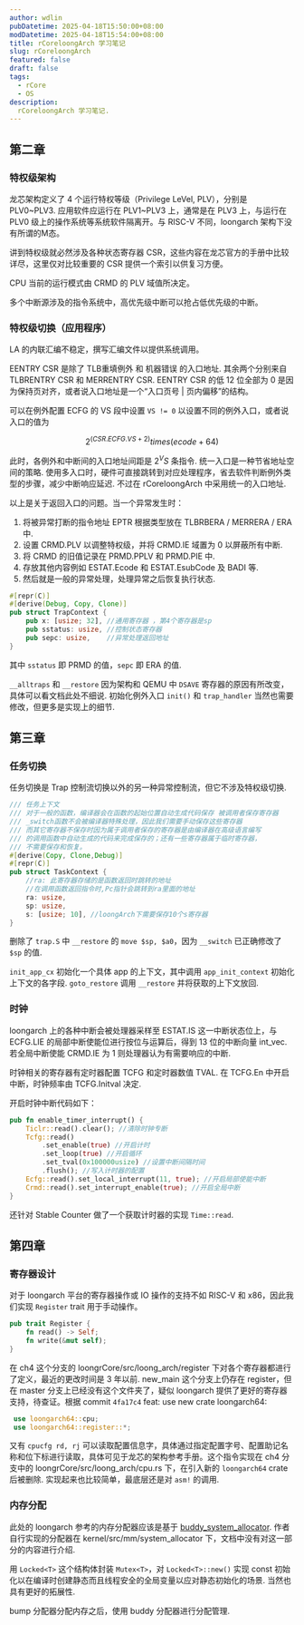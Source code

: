 ```yaml
---
author: wdlin
pubDatetime: 2025-04-18T15:50:00+08:00
modDatetime: 2025-04-18T15:54:00+08:00
title: rCoreloongArch 学习笔记
slug: rCoreloongArch
featured: false
draft: false
tags:
  - rCore
  - OS
description:
  rCoreloongArch 学习笔记.
---
```


## 第二章

### 特权级架构

龙芯架构定义了 4 个运行特权等级（Privilege LeVel, PLV），分别是 PLV0\~PLV3. 应用软件应运行在 PLV1\~PLV3 上，通常是在 PLV3 上，与运行在 PLV0 级上的操作系统等系统软件隔离开。与 RISC-V 不同，loongarch 架构下没有所谓的M态。

讲到特权级就必然涉及各种状态寄存器 CSR，这些内容在龙芯官方的手册中比较详尽，这里仅对比较重要的 CSR 提供一个索引以供复习方便。

CPU 当前的运行模式由 CRMD 的 PLV 域值所决定。

多个中断源涉及的指令系统中，高优先级中断可以抢占低优先级的中断。

### 特权级切换（应用程序）

LA 的内联汇编不稳定，撰写汇编文件以提供系统调用。

EENTRY CSR 是除了 TLB重填例外 和 机器错误 的入口地址. 其余两个分别来自 TLBRENTRY CSR 和 MERRENTRY CSR. EENTRY CSR 的低 12 位全部为 0 是因为保持页对齐，或者说入口地址是一个“入口页号 | 页内偏移”的结构。

可以在例外配置 ECFG 的 VS 段中设置 `VS != 0` 以设置不同的例外入口，或者说入口的值为

$$
2^(CSR.ECFG.VS + 2) times (ecode + 64)
$$

此时，各例外和中断间的入口地址间距是 $2^VS$ 条指令. 统一入口是一种节省地址空间的策略. 使用多入口时，硬件可直接跳转到对应处理程序，省去软件判断例外类型的步骤，减少中断响应延迟. 不过在 rCoreloongArch 中采用统一的入口地址.

以上是关于返回入口的问题。当一个异常发生时：

1. 将被异常打断的指令地址 EPTR 根据类型放在 TLBRBERA / MERRERA / ERA 中.
2. 设置 CRMD.PLV 以调整特权级，并将 CRMD.IE 域置为 0 以屏蔽所有中断.
3. 将 CRMD 的旧值记录在 PRMD.PPLV 和 PRMD.PIE 中.
4. 存放其他内容例如 ESTAT.Ecode 和 ESTAT.EsubCode 及 BADI 等.
5. 然后就是一般的异常处理，处理异常之后恢复执行状态.

```rust
#[repr(C)]
#[derive(Debug, Copy, Clone)]
pub struct TrapContext {
    pub x: [usize; 32], //通用寄存器 ，第4个寄存器是sp
    pub sstatus: usize, //控制状态寄存器
    pub sepc: usize,    //异常处理返回地址
}
```

其中 `sstatus` 即 PRMD 的值，`sepc` 即 ERA 的值. 

`__alltraps` 和 `__restore` 因为架构和 QEMU 中 `DSAVE` 寄存器的原因有所改变，具体可以看文档此处不细说. 初始化例外入口 `init()` 和 `trap_handler` 当然也需要修改，但更多是实现上的细节.

## 第三章

### 任务切换

任务切换是 Trap 控制流切换以外的另一种异常控制流，但它不涉及特权级切换.

```rust
/// 任务上下文
/// 对于一般的函数，编译器会在函数的起始位置自动生成代码保存 被调用者保存寄存器
/// _switch函数不会被编译器特殊处理，因此我们需要手动保存这些寄存器
/// 而其它寄存器不保存时因为属于调用者保存的寄存器是由编译器在高级语言编写
/// 的调用函数中自动生成的代码来完成保存的；还有一些寄存器属于临时寄存器，
/// 不需要保存和恢复。
#[derive(Copy, Clone,Debug)]
#[repr(C)]
pub struct TaskContext {
    //ra: 此寄存器存储的是函数返回时跳转的地址
    //在调用函数返回指令时,Pc指针会跳转到ra里面的地址
    ra: usize,
    sp: usize,
    s: [usize; 10], //loongArch下需要保存10个s寄存器
}
```

删除了 `trap.S` 中 `__restore` 的 `move $sp, $a0`，因为 `__switch` 已正确修改了 `$sp` 的值.

`init_app_cx` 初始化一个具体 app 的上下文，其中调用 `app_init_context` 初始化上下文的各字段. `goto_restore` 调用 `__restore` 并将获取的上下文放回. 

### 时钟

loongarch 上的各种中断会被处理器采样至 ESTAT.IS 这一中断状态位上，与 ECFG.LIE 的局部中断使能位进行按位与运算后，得到 13 位的中断向量 int_vec. 若全局中断使能 CRMD.IE 为 1 则处理器认为有需要响应的中断.

时钟相关的寄存器有定时器配置 TCFG 和定时器数值 TVAL. 在 TCFG.En 中开启中断，时钟频率由 TCFG.Initval 决定.

开启时钟中断代码如下：

```rust
pub fn enable_timer_interrupt() {
    Ticlr::read().clear(); //清除时钟专断
    Tcfg::read()
        .set_enable(true) //开启计时
        .set_loop(true) //开启循环
        .set_tval(0x100000usize) //设置中断间隔时间
        .flush(); //写入计时器的配置
    Ecfg::read().set_local_interrupt(11, true); //开启局部使能中断
    Crmd::read().set_interrupt_enable(true); //开启全局中断
}
```

还针对 Stable Counter 做了一个获取计时器的实现 `Time::read`.

## 第四章

### 寄存器设计

对于 loongarch 平台的寄存器操作或 IO 操作的支持不如 RISC-V 和 x86，因此我们实现 `Register` trait 用于手动操作。

```rust
pub trait Register {
    fn read() -> Self;
    fn write(&mut self);
}
```

在 ch4 这个分支的 loongrCore/src/loong_arch/register 下对各个寄存器都进行了定义，最近的更改时间是 3 年以前. new_main 这个分支上仍存在 register，但在 master 分支上已经没有这个文件夹了，疑似 loongarch 提供了更好的寄存器支持，待查证。根据 commit `4fa17c4` feat: use new crate loongarch64:

```rust
 use loongarch64::cpu;
 use loongarch64::register::*;
```

又有 `cpucfg rd, rj` 可以读取配置信息字，具体通过指定配置字号、配置助记名称和位下标进行读取，具体可见于龙芯的架构参考手册。这个指令实现在 ch4 分支中的 loongrCore/src/loong_arch/cpu.rs 下，在引入新的 `loongarch64` crate 后被删除. 实现起来也比较简单，最底层还是对 `asm!` 的调用.

### 内存分配

此处的 loongarch 参考的内存分配器应该是基于 [buddy_system_allocator](https://github.com/rcore-os/buddy_system_allocator/tree/master). 作者自行实现的分配器在 kernel/src/mm/system_allocator 下，文档中没有对这一部分的内容进行介绍.

用 `Locked<T>` 这个结构体封装 `Mutex<T>`，对 `Locked<T>::new()` 实现 const 初始化以在编译时创建静态而且线程安全的全局变量以应对静态初始化的场景. 当然也具有更好的拓展性.

bump 分配器分配内存之后，使用 buddy 分配器进行分配管理.